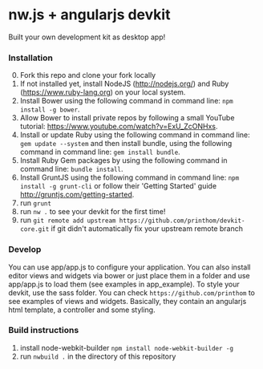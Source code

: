 # nw.js + angularjs devkit

Built your own development kit as desktop app!

### Installation
0. Fork this repo and clone your fork locally
1. If not installed yet, install NodeJS (http://nodejs.org/) and Ruby (https://www.ruby-lang.org) on your local system. 
2. Install Bower using the following command in command line: `npm install -g bower`.
3. Allow Bower to install private repos by following a small YouTube tutorial: https://www.youtube.com/watch?v=ExU_ZcONHxs.
4. Install or update Ruby using the following command in command line: `gem update --system` and then install bundle, using the following command in command line: `gem install bundle`.
5. Install Ruby Gem packages by using the following command in command line: `bundle install`.
6. Install GruntJS using the following command in command line: `npm install -g grunt-cli` or follow their 'Getting Started' guide http://gruntjs.com/getting-started.
7. run `grunt`
8. run `nw .` to see your devkit for the first time!
9. run `git remote add upstream https://github.com/printhom/devkit-core.git` if git didn't automatically fix your upstream remote branch

### Develop
You can use app/app.js to configure your application. You can also install editor views and widgets via bower or just place them in a folder and use app/app.js to load them (see examples in app_example). To style your devkit, use the sass folder. You can check `https://github.com/printhom` to see examples of views and widgets. Basically, they contain an angularjs html template, a controller and some styling.

### Build instructions

1. install node-webkit-builder ```npm install node-webkit-builder -g```
2. run ```nwbuild .``` in the directory of this repository